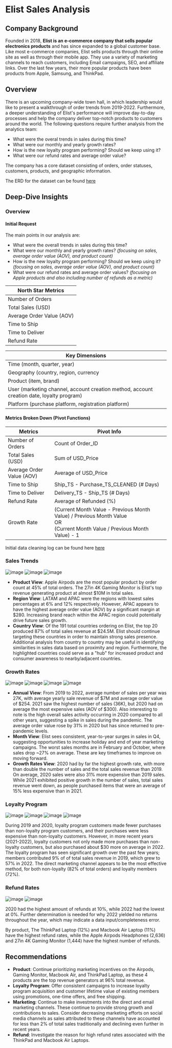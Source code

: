 # Elist Sales Analysis

## Company Background
Founded in 2018, **Elist is an e-commerce company that sells popular electronics products** and has since expanded to a global customer base. 
Like most e-commerce companies, Elist sells products through their online site as well as through their mobile app. 
They use a variety of marketing channels to reach customers, including Email campaigns, SEO, and affiliate links. 
Over the last few years, their more popular products have been products from Apple, Samsung, and ThinkPad.

## Overview
There is an upcoming company-wide town hall, in which leadership would like to present a walkthrough of order trends from 2019-2022. Furthermore, a deeper understanding of Elist's performance will improve day-to-day processes and help the company deliver top-notch products to customers around the world. The following questions require further analysis from the analytics team: 
- What were the overal trends in sales during this time?
- What were our monthly and yearly growth rates?
- How is the new loyalty program performing? Should we keep using it?
- What were our refund rates and average order value?
  
The company has a core dataset consisting of orders, order statuses, customers, products, and geographic information. 

The ERD for the dataset can be found [here](https://github.com/ericli0208/elist_customer_analysis/blob/main/ERD.md)

## Deep-Dive Insights

### Overview

#### Initial Request

The main points in our analysis are:
- What were the overall trends in sales during this time?
- What were our monthly and yearly growth rates? *(focusing on sales, average order value (AOV), and product count)*
- How is the new loyalty program performing? Should we keep using it? *(focusing on sales, average order value (AOV), and product count)*
- What were our refund rates and average order values? *(focusing on Apple products and also including number of refunds as a metric)*

| North Star Metrics  |
|---|
| Number of Orders |
| Total Sales (USD)  |
| Average Order Value (AOV) |
| Time to Ship |
| Time to Deliver |
| Refund Rate |

| Key Dimensions | 
|---|
| Time (month, quarter, year) |
|  Geography (country, region, currency |
| Product (item, brand) |
| User (marketing channel, account creation method, account creation date, loyalty program) |
| Platform (purchase platform, registration platform) |

#### Metrics Broken Down (Pivot Functions)
| Metrics | Pivot Info |
|---|---|
| Number of Orders | Count of Order_ID |
| Total Sales (USD)  | Sum of USD_Price |
| Average Order Value (AOV) | Average of USD_Price | 
| Time to Ship | Ship_TS - Purchase_TS_CLEANED (# Days) |
| Time to Deliver | Delivery_TS - Ship_TS (# Days) |
| Refund Rate | Average of Refunded (%) |
| Growth Rate | (Current Month Value - Previous Month Value) / Previous Month Value <br> OR <br> (Current Month Value / Previous Month Value) - 1 |

Initial data cleaning log can be found here [here](https://github.com/ericli0208/elist_customer_analysis/blob/main/source_data/elist_issue_log.xlsx)

### Sales Trends
![image](https://github.com/user-attachments/assets/1611fe9f-ed65-40b8-9f18-89cc310b4c13)
![image](https://github.com/user-attachments/assets/f1bbbfa4-6fca-4c90-aba6-21ca8e5a442f)
![image](https://github.com/user-attachments/assets/7019f634-0505-43ba-afbd-33d6e395aa36)

- **Product View**: Apple Airpods are the most popular product by order count at 45% of total orders. The 27in 4K Gaming Monitor is Elist's top revenue generating product at almost $10M in total sales. 
- **Region View**: LATAM and APAC were the regions with lowest sales percentages at 6% and 12% respectively. However, APAC appears to have the highest average order value (AOV) by a significant margin at $280. Increasing brand reach within the APAC region could potentially drive future sales growth.
- **Country View**: Of the 191 total countries ordering on Elist, the top 20 produced 87% of total sales revenue at $24.5M. Elist should continue targeting these countries in order to maintain strong sales presence. Additional analysis from country to country may be useful in identifying similarities in sales data based on proximity and region. Furthermore, the highlighted countries could serve as a "hub" for increased product and consumer awareness to nearby/adjacent countries.

### Growth Rates
![image](https://github.com/user-attachments/assets/76eaa1b4-ba29-4652-9eca-f113d4f60f64)
![image](https://github.com/user-attachments/assets/bacdea10-d904-40c7-9ec6-39fcf73115c0)
![image](https://github.com/user-attachments/assets/3b030f6e-adcd-4935-9c0f-1f20ee5158a6)
![image](https://github.com/user-attachments/assets/62974b20-c8c3-4aeb-b770-1bd90faf6fa2)

- **Annual View**: From 2019 to 2022, average number of sales per year was 27K, with average yearly sale revenue of $7M and average order value of $254. 2021 saw the highest number of sales (36K), but 2020 had on average the most expensive sales (AOV of $300). Also interesting to note is the high overall sales activity occurring in 2020 compared to all other years, suggesting a spike in sales during the pandemic. The average order value rose by 31% in 2020 but has since returned to pre-pandemic levels.
- **Month View**: Elist sees consistent, year-to-year surges in sales in Q4, suggesting opportunities to increase holiday and end of year marketing campaigns. The worst sales months are in February and October, where sales drop ~27% on average. These are key timeframes to improve on moving forward. 
- **Growth Rates View**: 2020 had by far the highest growth rate, with more than double the number of sales and the total sales revenue than 2019. On average, 2020 sales were also 31% more expensive than 2019 sales. While 2021 exhibited positive growth in the number of sales, total sales revenue went down, as people purchased items that were an average of 15% less expensive than in 2021.
  
### Loyalty Program
![image](https://github.com/user-attachments/assets/e4678443-b5be-4013-bafe-84d72f19a12a)
![image](https://github.com/user-attachments/assets/5972794d-5e2c-46da-96eb-e979f68903d5)
![image](https://github.com/user-attachments/assets/b0e5ca17-2151-431f-8752-e51b494f6b6f)
![image](https://github.com/user-attachments/assets/5e16f809-71d7-4827-8d4b-621d1b4ec280)

During 2019 and 2020, loyalty program customers made fewer purchases than non-loyalty program customers, and their purchases were less expensive than non-loyalty customers. However, in more recent years (2021-2022), loyalty customers not only made more purchases than non-loyalty customers, but also purchased about $30 more on average in 2022. The loyalty program has seen significant growth over the past few years; members contributed 9% of of total sales revenue in 2019, which grew to 57% in 2022. The direct marketing channel appears to be the most effective method, for both non-loyalty (82% of total orders) and loyalty members (72%). 

### Refund Rates
![image](https://github.com/user-attachments/assets/44090d65-4065-4362-9339-a2bf0360ef9b)
![image](https://github.com/user-attachments/assets/d82fdd81-dba4-4bf5-98f2-8b26c149fc4a)

2020 had the highest amount of refunds at 10%, while 2022 had the lowest at 0%. Further determination is needed for why 2022 yielded no returns throughout the year, which may indicate a data input/completeness error. 

By product, The ThinkPad Laptop (12%) and Macbook Air Laptop (11%) have the highest refund rates, while the Apple Airpods Headphones (2,636) and 27in 4K Gaming Monitor (1,444) have the highest number of refunds.

## Recommendations 
- **Product**: Continue prioritizing marketing incentives on the Airpods, Gaming Monitor, Macbook Air, and ThinkPad Laptop, as these 4 products are the top revenue generators at 96% total revenue.
- **Loyalty Program**: Offer consistent campaigns to increase loyalty program acquisition and customer lifetime value of existing members using promotions, one-time offers, and free shipping. 
- **Marketing**: Continue to make investments into the direct and email marketing channels. These continue to provide strong growth and contributions to sales. Consider decreasing marketing efforts on social media channels as sales attributed to these channels have accounted for less than 2% of total sales traditionally and declining even further in recent years.
- **Refund**: Investigate the reason for high refund rates associated with the ThinkPad and Macbook Air Laptops. 
